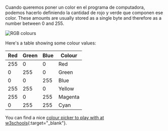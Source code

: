 Cuando queremos poner un color en el programa de computadora, podemos hacerlo definiendo la cantidad de rojo y verde que componen ese color. These amounts are usually stored as a single byte and therefore as a number between 0 and 255.

![RGB colours](images/RGB.gif)

Here's a table showing some colour values:

| Red | Green | Blue | Colour  |
| --- | ----- | ---- | ------- |
| 255 | 0     | 0    | Red     |
| 0   | 255   | 0    | Green   |
| 0   | 0     | 255  | Blue    |
| 255 | 255   | 0    | Yellow  |
| 255 | 0     | 255  | Magenta |
| 0   | 255   | 255  | Cyan    |

You can find a nice [colour picker to play with at w3schools](https://www.w3schools.com/colors/colors_rgb.asp){:target="_blank"}.